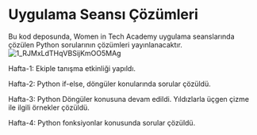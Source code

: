 # Uygulama Seansı Çözümleri

Bu kod deposunda, Women in Tech Academy uygulama seanslarında çözülen Python sorularının çözümleri yayınlanacaktır.
![1_RJMxLdTHqVBSijKmOO5MAg](https://user-images.githubusercontent.com/85439997/191951114-29fd17c8-d18f-4e6f-9885-b3f64894f7b5.jpeg)

Hafta-1: Ekiple tanışma etkinliği yapıldı.

Hafta-2: Python if-else, döngüler konularında sorular çözüldü.

Hafta-3: Python Döngüler konusuna devam edildi. Yıldızlarla üçgen çizme ile ilgili örnekler çözüldü.

Hafta-4: Python fonksiyonlar konusunda sorular çözüldü.
